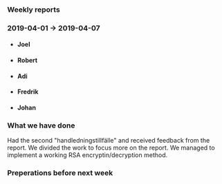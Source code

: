 ### Weekly reports
### 2019-04-01 -> 2019-04-07

* #### Joel

* #### Robert

* #### Adi

* #### Fredrik

* #### Johan

### What we have done
Had the second "handledningstillfälle" and received feedback from the report. We divided the work to focus more on the report. We managed to implement a working RSA encryptin/decryption method. 
### Preperations before next week
